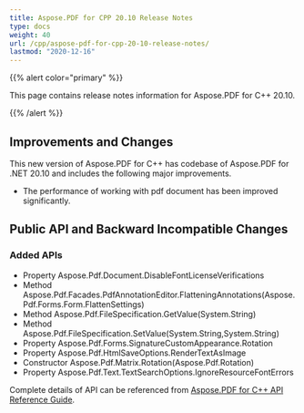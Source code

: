 ```yaml
---
title: Aspose.PDF for CPP 20.10 Release Notes
type: docs
weight: 40
url: /cpp/aspose-pdf-for-cpp-20-10-release-notes/
lastmod: "2020-12-16"
---
```


{{% alert color="primary" %}}

This page contains release notes information for Aspose.PDF for C++ 20.10.

{{% /alert %}}

## **Improvements and Changes**

This new version of Aspose.PDF for C++ has codebase of Aspose.PDF for .NET 20.10 and includes the following major improvements.

* The performance of working with pdf document has been improved significantly.

## Public API and Backward Incompatible Changes

### Added APIs
* Property Aspose.Pdf.Document.DisableFontLicenseVerifications                                               
* Method Aspose.Pdf.Facades.PdfAnnotationEditor.FlatteningAnnotations(Aspose.Pdf.Forms.Form.FlattenSettings)
* Method Aspose.Pdf.FileSpecification.GetValue(System.String)
* Method Aspose.Pdf.FileSpecification.SetValue(System.String,System.String)
* Property Aspose.Pdf.Forms.SignatureCustomAppearance.Rotation
* Property Aspose.Pdf.HtmlSaveOptions.RenderTextAsImage
* Constructor Aspose.Pdf.Matrix.Rotation(Aspose.Pdf.Rotation)
* Property Aspose.Pdf.Text.TextSearchOptions.IgnoreResourceFontErrors

Complete details of API can be referenced from [Aspose.PDF for C++ API Reference Guide](https://apireference.aspose.com/cpp/pdf/).
